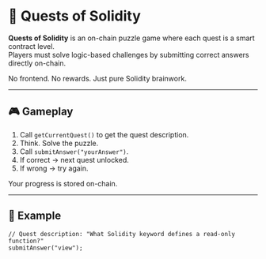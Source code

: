 # 🧩 Quests of Solidity    
    
**Quests of Solidity** is an on-chain puzzle game where each quest is a smart contract level.  
Players must solve logic-based challenges by submitting correct answers directly on-chain.
  
No frontend. No rewards. Just pure Solidity brainwork.
  
---
  
## 🎮 Gameplay 
   
1. Call `getCurrentQuest()` to get the quest description. 
2. Think. Solve the puzzle.
3. Call `submitAnswer("yourAnswer")`.
4. If correct → next quest unlocked.   
5. If wrong → try again.
  
Your progress is stored on-chain.

---  
   
## 🔐 Example

```solidity  
// Quest description: "What Solidity keyword defines a read-only function?"
submitAnswer("view");
